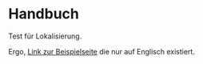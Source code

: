 # Handbuch

Test für Lokalisierung.

Ergo, [Link zur Beispielseite](general/example.md) die nur auf Englisch existiert.